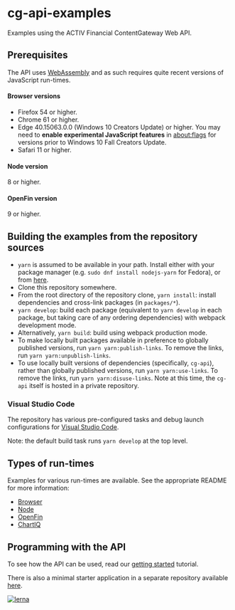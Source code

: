 # cg-api-examples

Examples using the ACTIV Financial ContentGateway Web API.

## Prerequisites

The API uses [WebAssembly](https://webassembly.org/) and as such requires quite recent versions of JavaScript run-times.

#### Browser versions

* Firefox 54 or higher.
* Chrome 61 or higher.
* Edge 40.15063.0.0 (Windows 10 Creators Update) or higher. You may need to <b>enable experimental JavaScript features</b> in <a href=about:flags>about:flags</a> for versions prior to Windows 10 Fall Creators Update.
* Safari 11 or higher.

#### Node version

8 or higher.

#### OpenFin version

9 or higher.

## Building the examples from the repository sources

* `yarn` is assumed to be available in your path. Install either with your package manager (e.g. `sudo dnf install nodejs-yarn` for Fedora), or from [here](https://yarnpkg.com/).
* Clone this repository somewhere.
* From the root directory of the repository clone, `yarn install`: install dependencies and cross-link packages (in `packages/*`).
* `yarn develop`: build each package (equivalent to `yarn develop` in each package, but taking care of any ordering dependencies) with webpack development mode.
* Alternatively, `yarn build`: build using webpack production mode.
* To make locally built packages available in preference to globally published versions, run `yarn yarn:publish-links`. To remove the links, run `yarn yarn:unpublish-links`.
* To use locally built versions of dependencies (specifically, `cg-api`), rather than globally published versions, run `yarn yarn:use-links`. To remove the links, run `yarn yarn:disuse-links`. Note at this time, the `cg-api` itself is hosted in a private repository.

### Visual Studio Code

The repository has various pre-configured tasks and debug launch configurations for [Visual Studio Code](https://code.visualstudio.com/).

Note: the default build task runs `yarn develop` at the top level.

## Types of run-times

Examples for various run-times are available. See the appropriate README for more information:

* [Browser](packages/browser/)
* [Node](packages/node/)
* [OpenFin](packages/openfin/)
* [ChartIQ](packages/chartiq/)

## Programming with the API

To see how the API can be used, read our [getting started](https://webapi.activfinancial.com/tutorials/) tutorial.

There is also a minimal starter application in a separate repository available [here](https://github.com/activfinancial/cg-api-starter).

[![lerna](https://img.shields.io/badge/maintained%20with-lerna-cc00ff.svg)](https://lernajs.io/)

